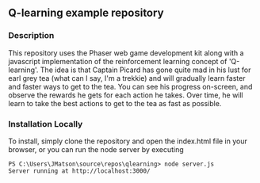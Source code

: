 ## Q-learning example repository
### Description
This repository uses the Phaser web game development kit along with a javascript implementation of the reinforcement learning concept of 'Q-learning'. 
The idea is that Captain Picard has gone quite mad in his lust for earl grey tea (what can I say, I'm a trekkie) and will gradually learn faster and faster ways to get to the tea.
You can see his progress on-screen, and observe the rewards he gets for each action he takes. Over time, he will learn to take the best actions to get to the tea as fast as possible.

### Installation Locally
To install, simply clone the repository and open the index.html file in your browser, or you can run the node server by executing 
```
PS C:\Users\JMatson\source\repos\qlearning> node server.js
Server running at http://localhost:3000/
```




